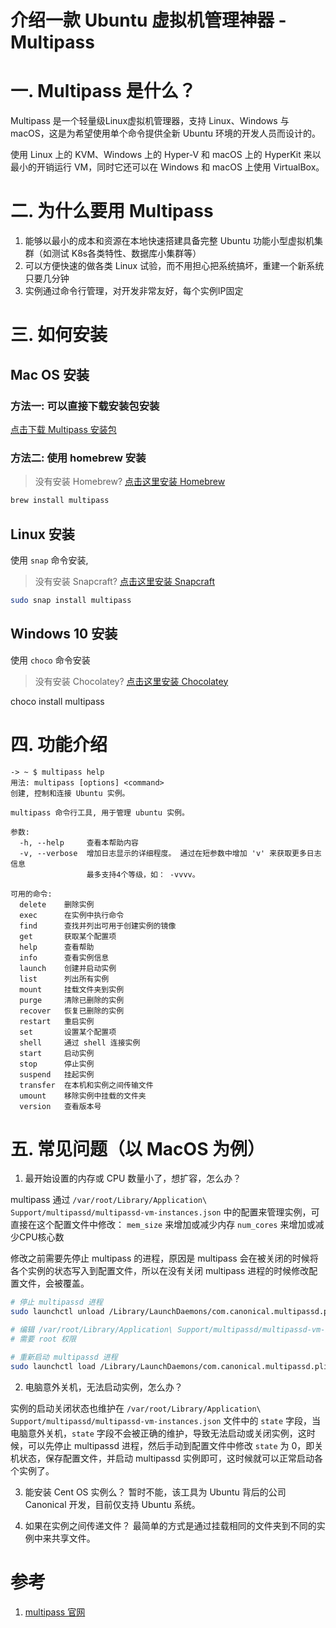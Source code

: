 介绍一款 Ubuntu 虚拟机管理神器 - Multipass
====================================

# 一. Multipass 是什么？

Multipass 是一个轻量级Linux虚拟机管理器，支持 Linux、Windows 与 macOS，这是为希望使用单个命令提供全新 Ubuntu
环境的开发人员而设计的。

使用 Linux 上的 KVM、Windows 上的 Hyper-V 和 macOS 上的 HyperKit 来以最小的开销运行 VM，同时它还可以在
Windows 和 macOS 上使用 VirtualBox。


# 二. 为什么要用 Multipass

1. 能够以最小的成本和资源在本地快速搭建具备完整 Ubuntu 功能小型虚拟机集群（如测试 K8s各类特性、数据库小集群等）
2. 可以方便快速的做各类 Linux 试验，而不用担心把系统搞坏，重建一个新系统只要几分钟
3. 实例通过命令行管理，对开发非常友好，每个实例IP固定

# 三. 如何安装

## Mac OS 安装

### 方法一: 可以直接下载安装包安装

[点击下载 Multipass 安装包](https://multipass.run/download/macos)

### 方法二: 使用 homebrew 安装

> 没有安装 Homebrew? [点击这里安装 Homebrew](http://brew.sh/)

```bash
brew install multipass
```

## Linux 安装

使用 `snap` 命令安装,

> 没有安装 Snapcraft? [点击这里安装 Snapcraft](https://snapcraft.io/docs/installing-snapd)

```bash
sudo snap install multipass
```


## Windows 10 安装

使用 `choco` 命令安装

> 没有安装 Chocolatey? [点击这里安装 Chocolatey](https://chocolatey.org/install)

choco install multipass

# 四. 功能介绍

```
-> ~ $ multipass help
用法: multipass [options] <command>
创建, 控制和连接 Ubuntu 实例。

multipass 命令行工具, 用于管理 ubuntu 实例。

参数:
  -h, --help     查看本帮助内容
  -v, --verbose  增加日志显示的详细程度。 通过在短参数中增加 'v' 来获取更多日志信息
                 最多支持4个等级，如： -vvvv。

可用的命令:
  delete    删除实例
  exec      在实例中执行命令
  find      查找并列出可用于创建实例的镜像
  get       获取某个配置项
  help      查看帮助
  info      查看实例信息
  launch    创建并启动实例
  list      列出所有实例
  mount     挂载文件夹到实例
  purge     清除已删除的实例
  recover   恢复已删除的实例
  restart   重启实例
  set       设置某个配置项
  shell     通过 shell 连接实例
  start     启动实例
  stop      停止实例
  suspend   挂起实例
  transfer  在本机和实例之间传输文件
  umount    移除实例中挂载的文件夹
  version   查看版本号
```

# 五. 常见问题（以 MacOS 为例）

1. 最开始设置的内存或 CPU 数量小了，想扩容，怎么办？

multipass 通过 `/var/root/Library/Application\ Support/multipassd/multipassd-vm-instances.json` 中的配置来管理实例，可直接在这个配置文件中修改：
`mem_size` 来增加或减少内存
`num_cores` 来增加或减少CPU核心数

修改之前需要先停止 multipass 的进程，原因是 multipass 会在被关闭的时候将各个实例的状态写入到配置文件，所以在没有关闭 multipass 进程的时候修改配置文件，会被覆盖。

```bash
# 停止 multipassd 进程
sudo launchctl unload /Library/LaunchDaemons/com.canonical.multipassd.plist

# 编辑 /var/root/Library/Application\ Support/multipassd/multipassd-vm-instances.json 文件
# 需要 root 权限

# 重新启动 multipassd 进程
sudo launchctl load /Library/LaunchDaemons/com.canonical.multipassd.plist
```

2. 电脑意外关机，无法启动实例，怎么办？

实例的启动关闭状态也维护在 `/var/root/Library/Application\ Support/multipassd/multipassd-vm-instances.json` 文件中的 `state` 字段，当电脑意外关机，`state` 字段不会被正确的维护，导致无法启动或关闭实例，这时候，可以先停止 multipassd 进程，然后手动到配置文件中修改 `state` 为 0，即关机状态，保存配置文件，并启动 multipassd 实例即可，这时候就可以正常启动各个实例了。

3. 能安装 Cent OS 实例么？
暂时不能，该工具为 Ubuntu 背后的公司 Canonical 开发，目前仅支持 Ubuntu 系统。

4. 如果在实例之间传递文件？
最简单的方式是通过挂载相同的文件夹到不同的实例中来共享文件。

# 参考

1. [multipass 官网](https://multipass.run/)